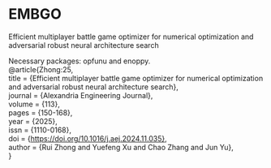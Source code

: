 # EMBGO

Efficient multiplayer battle game optimizer for numerical optimization and adversarial robust neural architecture search

Necessary packages: opfunu and enoppy.  
@article{Zhong:25,  
title = {Efficient multiplayer battle game optimizer for numerical optimization and adversarial robust neural architecture search},  
journal = {Alexandria Engineering Journal},  
volume = {113},  
pages = {150-168},  
year = {2025},  
issn = {1110-0168},  
doi = {https://doi.org/10.1016/j.aej.2024.11.035},  
author = {Rui Zhong and Yuefeng Xu and Chao Zhang and Jun Yu},  
}

